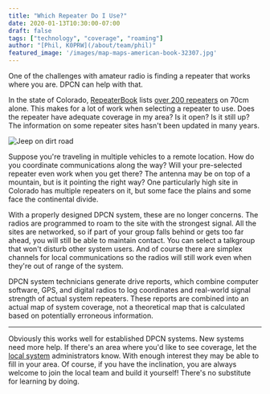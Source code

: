 ```yaml
---
title: "Which Repeater Do I Use?"
date: 2020-01-13T10:30:00-07:00
draft: false
tags: ["technology", "coverage", "roaming"]
author: "[Phil, K0PRW](/about/team/phil)"
featured_image: '/images/map-maps-american-book-32307.jpg'
---
```


One of the challenges with amateur radio is finding a repeater that works where you are. DPCN can help with that.

<!--more-->

In the state of Colorado, [RepeaterBook](https://repeaterbook.com) lists [over 200 repeaters](https://repeaterbook.com/repeaters/Display_SS.php?state_id=08&band=4&loc=%&call=%&use=%) on 70cm alone. This makes for a lot of work when selecting a repeater to use. Does the repeater have adequate coverage in my area? Is it open? Is it still up? The information on some repeater sites hasn't been updated in many years.

![Jeep on dirt road](/images/white-truck-on-brown-road-912845.jpg)

Suppose you're traveling in multiple vehicles to a remote location. How do you coordinate communications along the way? Will your pre-selected repeater even work when you get there? The antenna may be on top of a mountain, but is it pointing the right way? One particularly high site in Colorado has multiple repeaters on it, but some face the plains and some face the continental divide.

With a properly designed DPCN system, these are no longer concerns. The radios are programmed to roam to the site with the strongest signal. All the sites are networked, so if part of your group falls behind or gets too far ahead, you will still be able to maintain contact. You can select a talkgroup that won't disturb other system users. And of course there are simplex channels for local communications so the radios will still work even when they're out of range of the system.

DPCN system technicians generate drive reports, which combine computer software, GPS, and digital radios to log coordinates and real-world signal strength of actual system repeaters. These reports are combined into an actual map of system coverage, not a theoretical map that is calculated based on potentially erroneous information.

----

Obviously this works well for established DPCN systems. New systems need more help. If there's an area where you'd like to see coverage, let the [local system](/system) administrators know. With enough interest they may be able to fill in your area. Of course, if you have the inclination, you are always welcome to join the local team and build it yourself! There's no substitute for learning by doing.